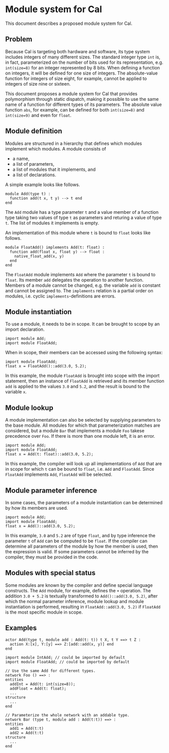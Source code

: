 # Module system for Cal

This document describes a proposed module system for Cal.

## Problem

Because Cal is targeting both hardware and software, its type system includes integers of many different sizes. The standard integer type `int` is, in fact, parameterized on the number of bits used for its representation, e.g. `int(size=8)` for an integer represented by 8 bits. When defining a function on integers, it will be defined for one size of integers. The absolute-value function for integers of size eight, for example, cannot be applied to integers of size nine or sixteen.

This document proposes a module system for Cal that provides polymorphism through static dispatch, making it possible to use the same name of a function for different types of its parameters. The absolute value function `abs`, for example, can be defined for both `int(size=8)` and `int(size=9)` and even for `float`.

## Module definition

Modules are structured in a hierarchy that defines which modules implement which modules. A module consists of
- a name,
- a list of parameters,
- a list of modules that it implements, and
- a list of declarations.

A simple example looks like follows.
```
module Add(type t) :
  function add(t x, t y) --> t end
end
```
The `Add` module has a type parameter `t` and a value member of a function type taking two values of type `t` as parameters and returing a value of type `t`. The list of modules it implements is empty.

An implementation of this module where `t` is bound to `float` looks like follows.
```
module FloatAdd() implements Add(t: float) :
  function add(float x, float y) --> float :
    native_float_add(x, y)
  end
end
```
The `FloatAdd` module implements `Add` where the parameter `t` is bound to `float`. Its member `add` delegates the operation to another function. Members of a module cannot be changed, e.g. the variable `add` is constant and cannot be assigned to. The `implements` relation is a partial order on modules, i.e. cyclic `implements`-definitions are errors.

## Module instantiation

To use a module, it needs to be in scope. It can be brought to scope by an import declaration.
```
import module Add;
import module FloatAdd;
```
When in scope, their members can be accessed using the following syntax:
```
import module FloatAdd;
float x = FloatAdd()::add(3.0, 5.2);
```
In this example, the module `FloatAdd` is brought into scope with the import statement, then an instance of `FloatAdd` is retrieved and its member function `add` is applied to the values `3.0` and `5.2`, and the result is bound to the variable `x`.

## Module lookup

A module implementation can also be selected by supplying parameters to the base module. All modules for which that parameterization matches are considered, but a module `Bar` that implements a module `Foo` takese precedence over `Foo`. If there is more than one module left, it is an error.
```
import module Add;
import module FloatAdd;
float x = Add(t: float)::add(3.0, 5.2);
```
In this example, the compiler will look up all implementations of `Add` that are in scope for which `t` can be bound to `float`, i.e. `Add` and `FloatAdd`. Since `FloatAdd` implements `Add`, `FloatAdd` will be selected.

## Module parameter inference

In some cases, the parameters of a module instantiation can be determined by how its members are used.
```
import module Add;
import module FloatAdd;
float x = Add()::add(3.0, 5.2);
```
In this example, `3.0` and `5.2` are of type `float`, and by type inference the parameter `t` of `Add` can be computed to be `float`. If the compiler can determine all parameters of the module by how the member is used, then the expression is valid. If some parameters cannot be inferred by the compiler, they must be provided in the code.

## Modules with special status

Some modules are known by the compiler and define special language constructs. The `Add` module, for example, defines the `+` operation. The addition `3.0 + 5.2` is textually transformed to `Add()::add(3.0, 5.2)`, after which the normal parameter inference, module lookup and module instantiation is performed, resulting in `FloatAdd::add(3.0, 5.2)` if `FloatAdd` is the most specific module in scope.

## Examples

```
actor Add(type t, module add : Add(t: t)) t X, t Y ==> t Z :
  action X:[x], Y:[y] ==> Z:[add::add(x, y)] end
end

import module IntAdd; // could be imported by default
import module FloatAdd; // could be imported by default

// Use the same Add for different types.
network Foo () ==> :
entities
  addInt = Add(t: int(size=8));
  addFloat = Add(t: float);
  ...
structure
  ...
end

// Parameterize the whole network with an addable type.
network Bar (type t, module add : Add(t:t)) ==> :
entities
  add1 = Add(t:t)
  add2 = Add(t:t)
structure
  ...
end
```
